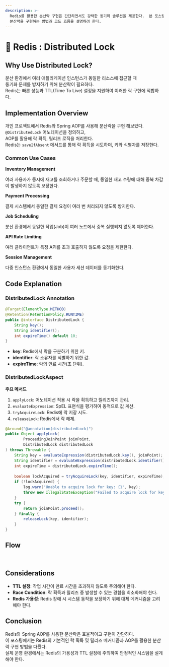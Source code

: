 ```yaml
---
description: >-
  Redis를 활용한 분산락 구현은 간단하면서도 강력한 동기화 솔루션을 제공한다.  본 포스팅에서는 Redis와 Spring AOP를 이용해
  분산락을 구현하는 방법과 코드 흐름을 설명하려 한다.
---
```


# 🔏 Redis : Distributed Lock

## Why Use Distributed Lock?

분산 환경에서 여러 애플리케이션 인스턴스가 동일한 리소스에 접근할 때 \
동기화 문제를 방지하기 위해 분산락이 필요하다. \
Redis는 빠른 성능과 TTL(Time To Live) 설정을 지원하여 이러한 락 구현에 적합하다.

## Implementation Overview

개인 프로젝트에서 Redis와 Spring AOP를 사용해 분산락을 구현 해보았다.\
`@DistributedLock` 어노테이션을 정의하고, \
AOP를 활용해 락 획득, 릴리즈 로직을 처리한다. \
Redis는 `saveIfAbsent` 메서드를 통해 락 획득을 시도하며, 키와 식별자를 저장한다.

### Common Use Cases

**Inventory Management**

여러 사용자가 동시에 재고를 조회하거나 주문할 때, 동일한 재고 수량에 대해 중복 차감이 발생하지 않도록 보장한다.

**Payment Processing**

결제 시스템에서 동일한 결제 요청이 여러 번 처리되지 않도록 방지한다.

**Job Scheduling**

분산 환경에서 동일한 작업(Job)이 여러 노드에서 중복 실행되지 않도록 제어한다.

**API Rate Limiting**

여러 클라이언트가 특정 API를 초과 호출하지 않도록 요청을 제한한다.

**Session Management**

다중 인스턴스 환경에서 동일한 사용자 세션 데이터를 동기화한다.

## Code Explanation

### DistributedLock Annotation

```java
@Target(ElementType.METHOD)
@Retention(RetentionPolicy.RUNTIME)
public @interface DistributedLock {
    String key();
    String identifier();
    int expireTime() default 10;
}
```

* **key**: Redis에서 락을 구분하기 위한 키.
* **identifier**: 락 소유자를 식별하기 위한 값.
* **expireTime**: 락의 만료 시간(초 단위).

### DistributedLockAspect

**주요 메서드**

1. `applyLock`: 어노테이션 적용 시 락을 획득하고 릴리즈까지 관리.
2. `evaluateExpression`: SpEL 표현식을 평가하여 동적으로 값 계산.
3. `tryAcquireLock`: Redis에 락 저장 시도.
4. `releaseLock`: Redis에서 락 해제.

```java
@Around("@annotation(distributedLock)")
public Object applyLock(
        ProceedingJoinPoint joinPoint,
        DistributedLock distributedLock
) throws Throwable {
    String key = evaluateExpression(distributedLock.key(), joinPoint);
    String identifier = evaluateExpression(distributedLock.identifier(), joinPoint);
    int expireTime = distributedLock.expireTime();

    boolean lockAcquired = tryAcquireLock(key, identifier, expireTime);
    if (!lockAcquired) {
        log.warn("Unable to acquire lock for key: {}", key);
        throw new IllegalStateException("Failed to acquire lock for key: " + key);
    }
    try {
        return joinPoint.proceed();
    } finally {
        releaseLock(key, identifier);
    }
}
```

## Flow

<figure><img src="../../.gitbook/assets/스크린샷 2025-01-05 오후 11.37.46.png" alt=""><figcaption></figcaption></figure>

## Considerations

* **TTL 설정**: 작업 시간이 만료 시간을 초과하지 않도록 주의해야 한다.
* **Race Condition**: 락 획득과 릴리즈 중 발생할 수 있는 경합을 최소화해야 한다.
* **Redis 가용성**: Redis 장애 시 시스템 동작을 보장하기 위해 대체 메커니즘을 고려해야 한다.

## Conclusion

Redis와 Spring AOP를 사용한 분산락은 효율적이고 구현이 간단하다. \
이 포스팅에서는 Redis의 기본적인 락 획득 및 릴리즈 메커니즘과 AOP를 활용한 분산락 구현 방법을 다뤘다. \
실제 운영 환경에서는 Redis의 가용성과 TTL 설정에 주의하여 안정적인 시스템을 설계해야 한다.
